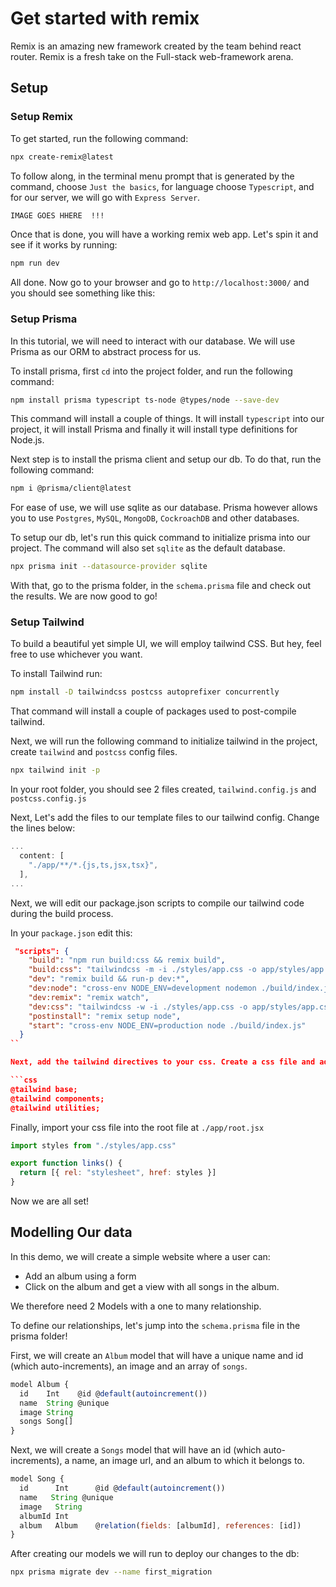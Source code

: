 # Get started with remix

Remix is an amazing new framework created by the team behind react router.
Remix is a fresh take on the Full-stack web-framework arena.

## Setup

### Setup Remix

To get started, run the following command:

``` bash
npx create-remix@latest
```

To follow along, in the terminal menu prompt that is generated by the command,
choose `Just the basics`, for language choose `Typescript`, and for our server, we will go with `Express Server`.

```bash
IMAGE GOES HHERE  !!!
```

Once that is done, you will have a working remix web app. Let's spin it and see if it works by running:

```bash
npm run dev
```

All done. Now go to your browser and go to `http://localhost:3000/` and you should see something like this:

### Setup Prisma

In this tutorial, we will need to interact with our database. We will use Prisma as our ORM to abstract process for us.

To install prisma, first `cd` into the project folder, and run the following command:

```bash
npm install prisma typescript ts-node @types/node --save-dev
```

This command will install a couple of things. It will install `typescript` into our project, it will install Prisma and finally it will install type definitions for Node.js.

Next step is to install the prisma client and setup our db. To do that, run the following command:

```bash
npm i @prisma/client@latest
```

For ease of use, we will use sqlite as our database. Prisma however allows you to use `Postgres`, `MySQL`, `MongoDB`, `CockroachDB` and other databases.

To setup our db, let's run this quick command to initialize prisma into our project. The command will also set `sqlite` as the default database.

```bash
npx prisma init --datasource-provider sqlite
```

With that, go to the prisma folder, in the `schema.prisma` file and check out the results. We are now good to go!

### Setup Tailwind

To build a beautiful yet simple UI, we will employ tailwind CSS. But hey, feel free to use whichever you want.

To install Tailwind run:

```bash
npm install -D tailwindcss postcss autoprefixer concurrently
```

That command will install a couple of packages used to post-compile tailwind.

Next, we will run the following command to initialize tailwind in the project, create `tailwind` and `postcss` config files.

```bash
npx tailwind init -p
```

In your root folder, you should see 2 files created, `tailwind.config.js` and `postcss.config.js`

Next, Let's add the files to our template files to our tailwind config. Change the lines below:

```js
...
  content: [
    "./app/**/*.{js,ts,jsx,tsx}",
  ],
...
```

Next, we will edit our package.json scripts to compile our tailwind code during the build process.

In your `package.json` edit this:

```json
 "scripts": {
    "build": "npm run build:css && remix build",
    "build:css": "tailwindcss -m -i ./styles/app.css -o app/styles/app.css",
    "dev": "remix build && run-p dev:*",
    "dev:node": "cross-env NODE_ENV=development nodemon ./build/index.js --watch ./build/index.js",
    "dev:remix": "remix watch",
    "dev:css": "tailwindcss -w -i ./styles/app.css -o app/styles/app.css",
    "postinstall": "remix setup node",
    "start": "cross-env NODE_ENV=production node ./build/index.js"
  }
``

Next, add the tailwind directives to your css. Create a css file and add the following. I prefer creating a seperate folder for my css.

```css
@tailwind base;
@tailwind components;
@tailwind utilities;
```

Finally, import your css file into the root file at `./app/root.jsx`

```jsx
import styles from "./styles/app.css"

export function links() {
  return [{ rel: "stylesheet", href: styles }]
}
```

Now we are all set!

## Modelling Our data

In this demo, we will create a simple website where a user can:

- Add an album using a form
- Click on the album and get a view with all songs in the album.

We therefore need 2 Models with a one to many relationship.

To define our relationships, let's jump into the `schema.prisma` file in the prisma folder!

First, we will create an `Album` model that will have a unique name and id (which auto-increments), an image and an array of `songs`.

```js
model Album {
  id    Int    @id @default(autoincrement())
  name  String @unique
  image String
  songs Song[]
}
```

Next, we will create a `Songs` model that will have an id (which auto-increments), a name, an image url, and an album to which it belongs to.

```js
model Song {
  id      Int      @id @default(autoincrement())
  name   String @unique
  image   String
  albumId Int
  album   Album    @relation(fields: [albumId], references: [id])
}
```

After creating our models we will run to deploy our changes to the db:

```bash
npx prisma migrate dev --name first_migration
```
